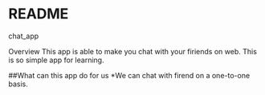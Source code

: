 # README

chat_app

Overview
This app is able to make you chat with your firiends on web.
This is so simple app for learning.

##What can this app do for us
*We can chat with firend on a one-to-one basis.
